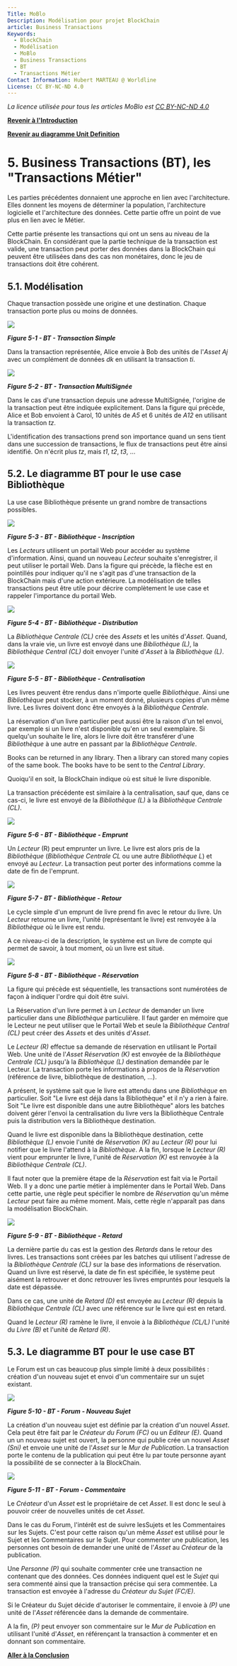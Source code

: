 ```yaml
---
Title: MoBlo
Description: Modélisation pour projet BlockChain
article: Business Transactions
Keywords:
  - BlockChain
  - Modélisation
  - MoBlo
  - Business Transactions
  - BT
  - Transactions Métier
Contact Information: Hubert MARTEAU @ Worldline
License: CC BY-NC-ND 4.0
---
```


_La licence utilisée pour tous les articles MoBlo est_ [_CC BY-NC-ND 4.0_](https://creativecommons.org/licenses/by-nc-nd/4.0/)

[**Revenir à l'Introduction**](/README.md)

[**Revenir au diagramme Unit Definition**](/04-ud.md)

# 5.    Business Transactions \(BT\), les "Transactions Métier"

Les parties précédentes donnaient une approche en lien avec l'architecture. Elles donnent les moyens de déterminer la population, l'architecture logicielle et l'architecture des données. Cette partie offre un point de vue plus en lien avec le Métier.

Cette partie présente les transactions qui ont un sens au niveau de la BlockChain. En considérant que la partie technique de la transaction est valide, une transaction peut porter des données dans la BlockChain qui peuvent être utilisées dans des cas non monétaires, donc le jeu de transactions doit être cohérent.

## 5.1.    Modélisation

Chaque transaction possède une origine et une destination. Chaque transaction porte plus ou moins de données.

![](/Img/BT-SimpleTransaction.png)

_**Figure 5-1 - BT - Transaction Simple**_

Dans la transaction représentée, Alice envoie à Bob des unités de l'_Asset Aj_ avec un complément de données _dk_ en utilisant la transaction _ti_.

![](/Img/BT-MultiSig.png)

_**Figure 5-2 - BT - Transaction MultiSignée**_

Dans le cas d'une transaction depuis une adresse MultiSignée, l'origine de la transaction peut être indiquée explicitement. Dans la figure qui précède, Alice et Bob envoient à Carol, 10 unités de _A5_ et 6 unités de _A12_ en utilisant la transaction _tz_.

L'identification des transactions prend son importance quand un sens tient dans une succession de transactions, le flux de transactions peut être ainsi identifié. On n'écrit plus _tz_, mais _t1_, _t2_, _t3_, ...

## 5.2.    Le diagramme BT pour le use case Bibliothèque

La use case Bibliothèque présente un grand nombre de transactions possibles.

![](/Img/BT-Library-SignUp.png)

_**Figure 5-3 - BT - Bibliothèque - Inscription**_

Les _Lecteurs_ utilisent un portail Web pour accéder au système d'information. Ainsi, quand un nouveau _Lecteur_ souhaite s'enregistrer, il peut utiliser le portail Web. Dans la figure qui précède, la flèche est en pointillés pour indiquer qu'il ne s'agit pas d'une transaction de la BlockChain mais d'une action extérieure. La modélisation de telles transactions peut être utile pour décrire complètement le use case et rappeler l'importance du portail Web.

![](/Img/BT-Library-Distrib.png)

_**Figure 5-4 - BT - Bibliothèque - Distribution**_

La _Bibliothèque Centrale \(CL\)_ crée des _Assets_ et les unités d'_Asset_. Quand, dans la vraie vie, un livre est envoyé dans une _Bibliothèque \(L\)_, la _Bibliothèque Central \(CL\)_ doit envoyer l'unité d'_Asset_ à la _Bibliothèque \(L\)_.

![](/Img/BT-Library-Central.png)

_**Figure 5-5 - BT - Bibliothèque - Centralisation**_

Les livres peuvent être rendus dans n'importe quelle _Bibliothèque_. Ainsi une _Bibliothèque_ peut stocker, à un moment donné, plusieurs copies d'un même livre. Les livres doivent donc être envoyés à la _Bibliothèque Centrale_.

La réservation d'un livre particulier peut aussi être la raison d'un tel envoi, par exemple si un livre n'est disponible qu'en un seul exemplaire. Si quelqu'un souhaite le lire, alors le livre doit être transférer d'une _Bibliothèque_ à une autre en passant par la _Bibliothèque Centrale_.

Books can be returned in any library. Then a library can stored many copies of the same book. The books have to be sent to the _Central Library_.

Quoiqu'il en soit, la BlockChain indique où est situé le livre disponible.

La transaction précédente est similaire à la centralisation, sauf que, dans ce cas-ci, le livre est envoyé de la _Bibliothèque \(L\)_ à la _Bibliothèque Centrale \(CL\)_.

![](/Img/BT-Library-Loaning.png)

_**Figure 5-6 - BT - Bibliothèque - Emprunt**_

Un _Lecteur_ \(R\) peut emprunter un livre. Le livre est alors pris de la _Bibliothèque_ \(_Bibliothèque Centrale CL_ ou une autre _Bibliothèque L_\) et envoyé au _Lecteur_. La transaction peut porter des informations comme la date de fin de l'emprunt.

![](/Img/BT-Library-Return.png)

_**Figure 5-7 - BT - Bibliothèque - Retour**_

Le cycle simple d'un emprunt de livre prend fin avec le retour du livre. Un _Lecteur_ retourne un livre, l'unité \(représentant le livre\) est renvoyée à la _Bibliothèque_ où le livre est rendu.

A ce niveau-ci de la description, le système est un livre de compte qui permet de savoir, à tout moment, où un livre est situé.

![](/Img/BT-Library-Booking.png)

_**Figure 5-8 - BT - Bibliothèque - Réservation**_

La figure qui précède est séquentielle, les transactions sont numérotées de façon à indiquer l'ordre qui doit être suivi.

La Réservation d'un livre permet à un _Lecteur_ de demander un livre particulier dans une _Bibliothèque_ particulière. Il faut garder en mémoire que le Lecteur ne peut utiliser que le Portail Web et seule la _Bibliothèque Central \(CL\)_ peut créer des _Assets_ et des unités d'_Asset_.

Le _Lecteur \(R\)_ effectue sa demande de réservation en utilisant le Portail Web. Une unité de l'_Asset Réservation \(K\)_ est envoyée de la _Bibliothèque Centrale \(CL\)_ jusqu'à la _Bibliothèque \(L\)_ destination demandée par le Lecteur. La transaction porte les informations à propos de la _Réservation_ \(référence de livre, bibliothèque de destination, ...\).

A présent, le système sait que le livre est attendu dans une _Bibliothèque_ en particulier. Soit "Le livre est déjà dans la Bibliothèque" et il n'y a rien à faire. Soit "Le livre est disponible dans une autre Bibliothèque" alors les batches doivent gérer l'envoi la centralisation du livre vers la Bibliothèque Centrale puis la distribution vers la Bibliothèque destination.

Quand le livre est disponible dans la Bibliothèque destination, cette _Bibliothèque \(L\)_ envoie l'unité de _Réservation \(K\)_ au _Lecteur \(R\)_ pour lui notifier que le livre l'attend à la _Bibliothèque_. A la fin, lorsque le _Lecteur \(R\)_ vient pour emprunter le livre, l'unité de _Réservation \(K\)_ est renvoyée à la _Bibliothèque Centrale \(CL\)_.

Il faut noter que la première étape de la _Réservation_ est fait via le Portail Web. Il y a donc une partie métier à implémenter dans le Portail Web. Dans cette partie, une règle peut spécifier le nombre de _Réservation_ qu'un même _Lecteur_ peut faire au même moment. Mais, cette règle n'apparaît pas dans la modélisation BlockChain.

![](/Img/BT-Library-Delay.png)

_**Figure 5-9 - BT - Bibliothèque - Retard**_

La dernière partie du cas est la gestion des _Retards_ dans le retour des livres. Les transactions sont créées par les batches qui utilisent l'adresse de la _Bibliothèque Centrale \(CL\)_ sur la base des informations de réservation. Quand un livre est réservé, la date de fin est spécifiée, le système peut aisément la retrouver et donc retrouver les livres empruntés pour lesquels la date est dépassée.

Dans ce cas, une unité de _Retard \(D\)_ est envoyée au _Lecteur \(R\)_ depuis la _Bibliothèque Centrale \(CL\)_ avec une référence sur le livre qui est en retard.

Quand le _Lecteur \(R\)_ ramène le livre, il envoie à la _Bibliothèque \(CL/L\)_ l'unité du _Livre \(B\)_ et l'unité de _Retard \(R\)_.

## 5.3.    Le diagramme BT pour le use case BT

Le Forum est un cas beaucoup plus simple limité à deux possibilités : création d'un nouveau sujet et envoi d'un commentaire sur un sujet existant.

![](/Img/BT-Forum-NewSubj.png)

_**Figure 5-10 - BT - Forum - Nouveau Sujet**_

La création d'un nouveau sujet est définie par la création d'un nouvel _Asset_. Cela peut être fait par le _Créateur du Forum \(FC\)_ ou un _Editeur \(E\)_. Quand un un nouveau sujet est ouvert, la personne qui publie crée un nouvel _Asset \(Sni\)_ et envoie une unité de l'_Asset_ sur le _Mur de Publication_. La transaction porte le contenu de la publication qui peut être lu par toute personne ayant la possibilité de se connecter à la BlockChain.

![](/Img/BT-Forum-Comment.png)

_**Figure 5-11 - BT - Forum - Commentaire**_

Le _Créateur_ d'un _Asset_ est le propriétaire de cet _Asset_. Il est donc le seul à pouvoir créer de nouvelles unités de cet _Asset_.

Dans le cas du Forum, l'intérêt est de suivre lesSujets et les Commentaires sur les Sujets. C'est pour cette raison qu'un même _Asset_ est utilisé pour le Sujet et les Commentaires sur le Sujet. Pour commenter une publication, les personnes ont besoin de demander une unité de l'_Asset_ au _Créateur_ de la publication.

Une _Personne \(P\)_ qui souhaite commenter crée une transaction ne contenant que des données. Ces données indiquent quel est le _Sujet_ qui sera commenté ainsi que la transaction précise qui sera commentée. La transaction est envoyée à l'adresse du _Créateur du Sujet \(FC/E\)_.

Si le Créateur du Sujet décide d'autoriser le commentaire, il envoie à _\(P\)_ une unité de l'_Asset_ référencée dans la demande de commentaire.

A la fin, _\(P\)_ peut envoyer son commentaire sur le _Mur de Publication_ en utilisant l'unité d'_Asset_, en référençant la transaction à commenter et en donnant son commentaire.

[**Aller à la Conclusion**](/06-conclusion.md)

